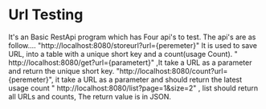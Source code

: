 # Url Testing
It's an Basic RestApi program which has Four api's to test. The api's are as follow....
 "http://localhost:8080/storeurl?url={peremeter}" It is used to save URL, into a table with a unique short key and a count(usage Count).
 " http://localhost:8080/get?url={parametert}" ,It  take a URL as a parameter and return the unique short key.
 "http://localhost:8080/count?url={peremeter}", it  take a URL as a parameter and should return the latest usage count
 " http://localhost:8080/list?page=1&size=2" , list should return all URLs and counts, The return value is in JSON.
